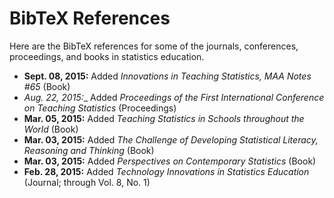 # BibTeX References

Here are the BibTeX references for some of the journals, conferences, proceedings, and books in statistics education.

- __Sept. 08, 2015:__ Added _Innovations in Teaching Statistics, MAA Notes \#65_ (Book)
- _Aug. 22, 2015:__ Added _Proceedings of the First International Conference on Teaching Statistics_ (Proceedings)
- __Mar. 05, 2015:__ Added _Teaching Statistics in Schools throughout the World_ (Book)
- __Mar. 03, 2015:__ Added _The Challenge of Developing Statistical Literacy, Reasoning and Thinking_ (Book)
- __Mar. 03, 2015:__ Added _Perspectives on Contemporary Statistics_ (Book)
- __Feb. 28, 2015:__ Added _Technology Innovations in Statistics Education_ (Journal; through Vol. 8, No. 1)




